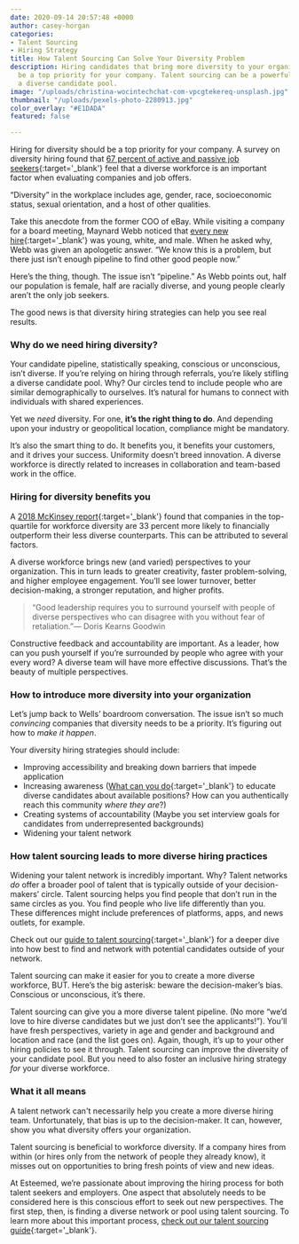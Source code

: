 ```yaml
---
date: 2020-09-14 20:57:48 +0000
author: casey-horgan
categories:
- Talent Sourcing
- Hiring Strategy
title: How Talent Sourcing Can Solve Your Diversity Problem
description: Hiring candidates that bring more diversity to your organization should
  be a top priority for your company. Talent sourcing can be a powerful tool to build
  a diverse candidate pool.
image: "/uploads/christina-wocintechchat-com-vpcgtekereq-unsplash.jpg"
thumbnail: "/uploads/pexels-photo-2280913.jpg"
color_overlay: "#E1DADA"
featured: false

---
```

Hiring for diversity should be a top priority for your company. A survey on diversity hiring found that [67 percent of active and passive job seekers](https://www.glassdoor.com/employers/blog/diversity/ "Job seeker statistics on Glassdoor."){:target='_blank'} feel that a diverse workforce is an important factor when evaluating companies and job offers.

“Diversity” in the workplace includes age, gender, race, socioeconomic status, sexual orientation, and a host of other qualities.

Take this anecdote from the former COO of eBay. While visiting a company for a board meeting, Maynard Webb noticed that [every new hire](https://www.forbes.com/sites/maynardwebb/2017/10/29/how-to-alter-your-hiring-practices-to-increase-diversity/#59f00ccd2029 "Read more about the new hires."){:target='_blank'} was young, white, and male. When he asked why, Webb was given an apologetic answer. “We know this is a problem, but there just isn’t enough pipeline to find other good people now.”

Here’s the thing, though. The issue isn’t “pipeline.” As Webb points out, half our population is female, half are racially diverse, and young people clearly aren’t the only job seekers.

The good news is that diversity hiring strategies can help you see real results.

### Why do we need hiring diversity?

Your candidate pipeline, statistically speaking, conscious or unconscious, isn’t diverse. If you’re relying on hiring through referrals, you’re likely stifling a diverse candidate pool. Why? Our circles tend to include people who are similar demographically to ourselves. It’s natural for humans to connect with individuals with shared experiences.

Yet we _need_ diversity. For one, **it’s the right thing to do**. And depending upon your industry or geopolitical location, compliance might be mandatory.

It’s also the smart thing to do. It benefits you, it benefits your customers, and it drives your success. Uniformity doesn’t breed innovation. A diverse workforce is directly related to increases in collaboration and team-based work in the office.

### Hiring for diversity benefits you

A [2018 McKinsey report](https://www.mckinsey.com/business-functions/organization/our-insights/delivering-through-diversity "Read through the McKinsey Report."){:target='_blank'} found that companies in the top-quartile for workforce diversity are 33 percent more likely to financially outperform their less diverse counterparts. This can be attributed to several factors.

A diverse workforce brings new (and varied) perspectives to your organization. This in turn leads to greater creativity, faster problem-solving, and higher employee engagement. You’ll see lower turnover, better decision-making, a stronger reputation, and higher profits.

> “Good leadership requires you to surround yourself with people of diverse perspectives who can disagree with you without fear of retaliation.”— Doris Kearns Goodwin

Constructive feedback and accountability are important. As a leader, how can you push yourself if you’re surrounded by people who agree with your every word? A diverse team will have more effective discussions. That’s the beauty of multiple perspectives.

### How to introduce more diversity into your organization

Let’s jump back to Wells’ boardroom conversation. The issue isn’t so much _convincing_ companies that diversity needs to be a priority. It’s figuring out how to _make it happen_.

Your diversity hiring strategies should include:

* Improving accessibility and breaking down barriers that impede application
* Increasing awareness ([What can you do](https://hbr.org/2019/12/why-isnt-your-organization-isnt-hiring-diverse-talent "Learn more about hiring diverse talent."){:target='_blank'} to educate diverse candidates about available positions? How can you authentically reach this community _where they are_?)
* Creating systems of accountability (Maybe you set interview goals for candidates from underrepresented backgrounds)
* Widening your talent network

### How talent sourcing leads to more diverse hiring practices

Widening your talent network is incredibly important. Why? Talent networks _do_ offer a broader pool of talent that is typically outside of your decision-makers’ circle. Talent sourcing helps you find people that don’t run in the same circles as you. You find people who live life differently than you. These differences might include preferences of platforms, apps, and news outlets, for example.

Check out our [guide to talent sourcing](https://esteemed.io/blog/2020/09/09/how-digital-talent-sourcing-can-help-you-avoid-bad-hires/ "Read our Talent Sourcing guide!"){:target='_blank'} for a deeper dive into how best to find and network with potential candidates outside of your network.

Talent sourcing can make it easier for you to create a more diverse workforce, BUT. Here’s the big asterisk: beware the decision-maker’s bias. Conscious or unconscious, it’s there.

Talent sourcing can give you a more diverse talent pipeline. (No more “we’d love to hire diverse candidates but we just don’t see the applicants!”). You’ll have fresh perspectives, variety in age and gender and background and location and race (and the list goes on). Again, though, it’s up to your other hiring policies to see it through. Talent sourcing can improve the diversity of your candidate pool. But you need to also foster an inclusive hiring strategy _for_ your diverse workforce.

### What it all means

A talent network can't necessarily help you create a more diverse hiring team. Unfortunately, that bias is up to the decision-maker. It can, however, show you what diversity offers your organization.

Talent sourcing is beneficial to workforce diversity. If a company hires from within (or hires only from the network of people they already know), it misses out on opportunities to bring fresh points of view and new ideas.

At Esteemed, we’re passionate about improving the hiring process for both talent seekers and employers. One aspect that absolutely needs to be considered here is this conscious effort to seek out new perspectives. The first step, then, is finding a diverse network or pool using talent sourcing. To learn more about this important process, [check out our talent sourcing guide](https://esteemed.io/blog/2020/09/09/how-digital-talent-sourcing-can-help-you-avoid-bad-hires/ "Read more on Talent Sourcing."){:target='_blank'}.